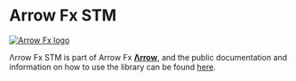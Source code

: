 # Arrow Fx STM

[![Arrow Fx logo](https://raw.githubusercontent.com/arrow-kt/arrow-site/main/docs/img/fx/arrow-fx-brand-sidebar.svg?sanitize=true)](https://arrow-kt.io)

Λrrow Fx STM is part of Arrow Fx [**Λrrow**](https://arrow-kt.io/docs/fx/), and the public documentation and information on how to use the library can be found [here](https://arrow-kt.io/docs/next/apidocs/arrow-fx-stm/arrow.fx.stm/-s-t-m/index.html).
